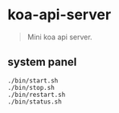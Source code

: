 # koa-api-server
> Mini koa api server.

## system panel
```shell
./bin/start.sh
./bin/stop.sh
./bin/restart.sh
./bin/status.sh
```
